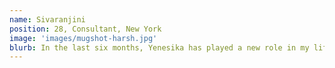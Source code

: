 ```yaml
---
name: Sivaranjini
position: 28, Consultant, New York
image: 'images/mugshot-harsh.jpg'
blurb: In the last six months, Yenesika has played a new role in my life - that of a yoga instructor. While I always knew the value of yoga, I was looking for a patient instructor who could help me understand my body and find my rhythm. I’ve long struggled with neck and shoulder pain (perils of my work). Yenesika helps me relieve the pain and tension in my body. She also keeps me on my toes and make me do cardio yoga sometimes (that’s a plus)!
---
```


